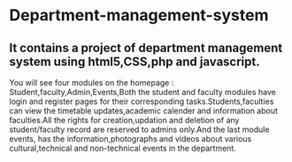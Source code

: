 # Department-management-system
## It contains a project of department management system using html5,CSS,php and javascript.
  You will see four modules on the homepage : Student,faculty,Admin,Events,Both the student and faculty modules have login and register pages for their corresponding tasks.Students,faculties can view the timetable updates,academic calender and information about faculties.All the rights for creation,updation and deletion of any student/faculty record are reserved to admins only.And the last module events, has the information,photographs and videos about various cultural,technical and non-technical events in the department.
